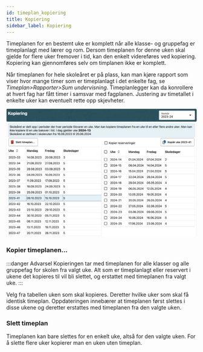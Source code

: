 ```yaml
---
id: timeplan_kopiering
title: Kopiering
sidebar_label: Kopiering
---
```

Timeplanen for en bestemt uke er komplett når alle klasse- og gruppefag er timeplanlagt med lærer og rom.
Dersom timeplanen for denne uken skal gjelde for flere uker fremover i tid, kan den enkelt videreføres ved kopiering. Kopiering kan gjennomføres selv om timplanen ikke er komplett.

Når timeplanen for hele skoleåret er på plass, kan man kjøre rapport som viser hvor mange timer som er timeplanlagt i det enkelte fag, se _Timeplan>Rapporter>Sum undervisning_. Timeplanlegger kan da konrollere at hvert fag har fått timer i samsvar med fagplanen. Justering av timetallet i enkelte uker kan eventuelt rette opp skjevheter.

![bilde](/img/tp_kopiering.png)

### Kopier timeplanen...
:::danger Advarsel
Kopieringen tar med timeplanen for alle klasser og alle gruppefag for skolen fra valgt uke. Alt som er timeplanlagt eller reservert i ukene det kopieres til vil bli slettet, og erstattet med timeplanen fra valgt uke.
:::

Velg fra tabellen uken som skal kopieres. Deretter hvilke uker som skal få identisk timeplan. Oppdateringen innebærer at timeplanen først slettes i disse ukene og deretter erstattes med timeplanen fra den valgte uken.

### Slett timeplan
Timeplanen kan bare slettes for en enkelt uke, altså for den valgte uken. For å slette flere uker kopierer man en uken uten timeplan.

